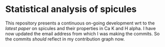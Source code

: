# Statistical analysis of spicules 

This repository presents a continuous on-going development wrt to the _latest paper_ on spicules and their properties in Ca K and H alpha. I have now updated the email address from which I was making the commits. 
So the commits _should_ reflect in my contribution graph now. 
